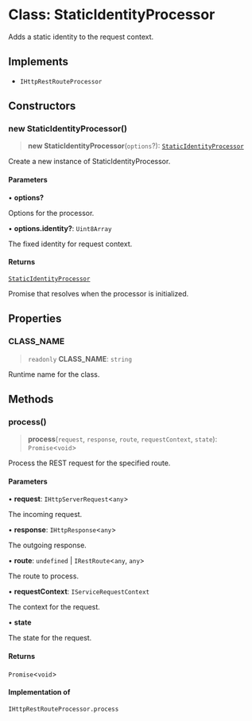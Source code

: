 # Class: StaticIdentityProcessor

Adds a static identity to the request context.

## Implements

- `IHttpRestRouteProcessor`

## Constructors

### new StaticIdentityProcessor()

> **new StaticIdentityProcessor**(`options`?): [`StaticIdentityProcessor`](StaticIdentityProcessor.md)

Create a new instance of StaticIdentityProcessor.

#### Parameters

• **options?**

Options for the processor.

• **options.identity?**: `Uint8Array`

The fixed identity for request context.

#### Returns

[`StaticIdentityProcessor`](StaticIdentityProcessor.md)

Promise that resolves when the processor is initialized.

## Properties

### CLASS\_NAME

> `readonly` **CLASS\_NAME**: `string`

Runtime name for the class.

## Methods

### process()

> **process**(`request`, `response`, `route`, `requestContext`, `state`): `Promise`\<`void`\>

Process the REST request for the specified route.

#### Parameters

• **request**: `IHttpServerRequest`\<`any`\>

The incoming request.

• **response**: `IHttpResponse`\<`any`\>

The outgoing response.

• **route**: `undefined` \| `IRestRoute`\<`any`, `any`\>

The route to process.

• **requestContext**: `IServiceRequestContext`

The context for the request.

• **state**

The state for the request.

#### Returns

`Promise`\<`void`\>

#### Implementation of

`IHttpRestRouteProcessor.process`
